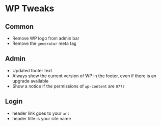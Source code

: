 # WP Tweaks

## Common

- Remove WP logo from admin bar
- Remove the `generator` meta tag

## Admin

- Updated footer text
- Always show the current version of WP in the footer, even if there is an upgrade available
- Show a notice if the permissions of `wp-content` are `0777`

## Login

- header link goes to your `url`
- header title is your site name
